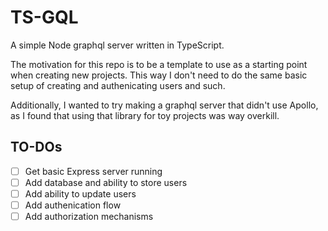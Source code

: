 # TS-GQL

A simple Node graphql server written in TypeScript.

The motivation for this repo is to be a template to use as a starting point when creating new projects. This way I don't need to do the same basic setup of creating and authenicating users and such.

Additionally, I wanted to try making a graphql server that didn't use Apollo, as I found that using that library for toy projects was way overkill.

## TO-DOs

- [ ] Get basic Express server running
- [ ] Add database and ability to store users
- [ ] Add ability to update users
- [ ] Add authenication flow
- [ ] Add authorization mechanisms
